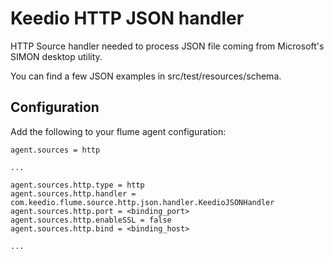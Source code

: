 # Keedio HTTP JSON handler

HTTP Source handler needed to process JSON file coming from Microsoft's SIMON desktop utility.

You can find a few JSON examples in src/test/resources/schema.

## Configuration

Add the following to your flume agent configuration:

    agent.sources = http
    
    ...
    
    agent.sources.http.type = http
    agent.sources.http.handler = com.keedio.flume.source.http.json.handler.KeedioJSONHandler
    agent.sources.http.port = <binding_port>
    agent.sources.http.enableSSL = false
    agent.sources.http.bind = <binding_host>
    
    ...
    
